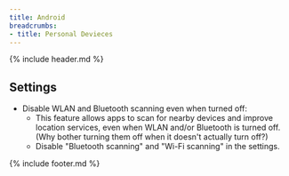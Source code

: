 ```yaml
---
title: Android
breadcrumbs:
- title: Personal Devieces
---
```

{% include header.md %}

## Settings

- Disable WLAN and Bluetooth scanning even when turned off:
    - This feature allows apps to scan for nearby devices and improve location services, even when WLAN and/or Bluetooth is turned off. (Why bother turning them off when it doesn't actually turn off?)
    - Disable "Bluetooth scanning" and "Wi-Fi scanning" in the settings.

{% include footer.md %}
